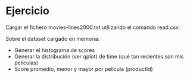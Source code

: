 # Ejercicio

Cargar el fichero movies-lines2000.txt utilizando el comando read.csv. 

Sobre el dataset cargado en memoria:

- Generar el histograma de scores
- Generar la distribución (ver qplot) de time (qué tan recientes son mis películas)
- Score promedio, menor y mayor por película (productId)
